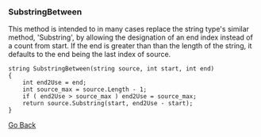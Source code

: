 ### SubstringBetween

This method is intended to in many cases replace the string type's similar method, 'Substring', by allowing the designation of an end index instead of a count from start. If the end is greater than than the length of the string, it defaults to the end being the last index of source.

    string SubstringBetween(string source, int start, int end)
    {
        int end2Use = end;
        int source_max = source.Length - 1;
        if ( end2Use > source_max ) end2Use = source_max;
        return source.Substring(start, end2Use - start);
    }

[Go Back](https://trevorghseay.github.io/goto-Toggle/UsefulSnippets)
